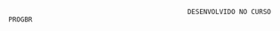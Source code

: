                                                                     
                                                                    
                                                                    
                                                                    
                                                 DESENVOLVIDO NO CURSO PROGBR
                                                                    
                                                                    
                               
